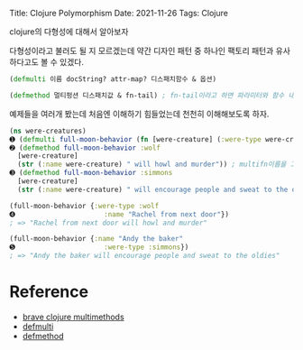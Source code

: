Title: Clojure Polymorphism
Date: 2021-11-26
Tags: Clojure

clojure의 다형성에 대해서 알아보자

다형성이라고 불러도 될 지 모르겠는데 약간 디자인 패턴 중 하나인 팩토리 패턴과 유사하다고도 볼 수 있겠다.

```clojure
(defmulti 이름 docString? attr-map? 디스패치함수 & 옵션)

(defmethod 멀티펑션 디스패치값 & fn-tail) ; fn-tail이라고 하면 파라미터와 함수 내용을 말하는 것으로 확인
```

예제들을 여러개 봤는데 처음엔 이해하기 힘들었는데 천천히 이해해보도록 하자.

```clojure
(ns were-creatures)
➊ (defmulti full-moon-behavior (fn [were-creature] (:were-type were-creature))) ; multifn 함수 이름과 함수 내용을 정의했다
➋ (defmethod full-moon-behavior :wolf
  [were-creature]
  (str (:name were-creature) " will howl and murder")) ; multifn이름을 그대로 쓰고 두번째 인자는 파라미터로 받은 후 디스패치 함수의 실행 결과값이 :wolf와 대응되는지 확인하는 인자, 그리고 그게 대응된다면 마지막에 fn-tail이 호출된다
➌ (defmethod full-moon-behavior :simmons
  [were-creature]
  (str (:name were-creature) " will encourage people and sweat to the oldies"))

(full-moon-behavior {:were-type :wolf
➍                      :name "Rachel from next door"})
; => "Rachel from next door will howl and murder"

(full-moon-behavior {:name "Andy the baker"
➎                      :were-type :simmons})
; => "Andy the baker will encourage people and sweat to the oldies"
```

# Reference
- [brave clojure multimethods](https://www.braveclojure.com/multimethods-records-protocols/)
- [defmulti](https://clojuredocs.org/clojure.core/defmulti)
- [defmethod](https://clojuredocs.org/clojure.core/defmethod)
